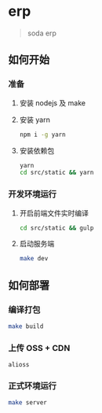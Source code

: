 # erp
> soda erp

## 如何开始
### 准备
1. 安装 nodejs 及 make
2. 安装 yarn

	```sh
    npm i -g yarn
    ```

3. 安装依赖包

	```sh
    yarn
    cd src/static && yarn
    ```

### 开发环境运行
1. 开启前端文件实时编译

	```sh
    cd src/static && gulp
    ```

2. 启动服务端

	```sh
    make dev
    ```

## 如何部署
### 编译打包
```sh
make build
```

### 上传 OSS + CDN
```
alioss
```

### 正式环境运行
```sh
make server
```
